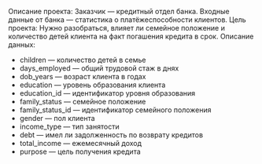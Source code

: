 Описание проекта:
  Заказчик — кредитный отдел банка. Входные данные от банка — статистика о платёжеспособности клиентов.
  Цель проекта: Нужно разобраться, влияет ли семейное положение и количество детей клиента на факт погашения кредита в срок.
Описание данных: 
* children — количество детей в семье
* days_employed — общий трудовой стаж в днях
* dob_years — возраст клиента в годах
* education — уровень образования клиента
* education_id — идентификатор уровня образования
* family_status — семейное положение
* family_status_id — идентификатор семейного положения
* gender — пол клиента
* income_type — тип занятости
* debt — имел ли задолженность по возврату кредитов
* total_income — ежемесячный доход
* purpose — цель получения кредита

